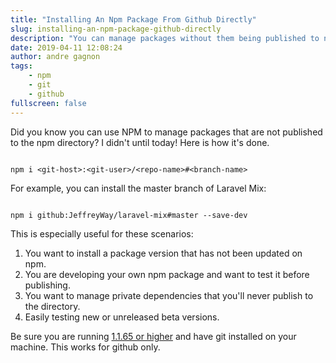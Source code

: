 ```yaml
---
title: "Installing An Npm Package From Github Directly"
slug: installing-an-npm-package-github-directly
description: "You can manage packages without them being published to npm!"
date: 2019-04-11 12:08:24
author: andre gagnon
tags:
    - npm
    - git
    - github
fullscreen: false
---
```


Did you know you can use NPM to manage packages that are not published to the npm directory? I didn't until today! Here is how it's done.

```shell

npm i <git-host>:<git-user>/<repo-name>#<branch-name>

```

For example, you can install the master branch of Laravel Mix:


```shell

npm i github:JeffreyWay/laravel-mix#master --save-dev

```

This is especially useful for these scenarios:

1. You want to install a package version that has not been updated on npm.
2. You are developing your own npm package and want to test it before publishing.
3. You want to manage private dependencies that you'll never publish to the directory.
4. Easily testing new or unreleased beta versions.

Be sure you are running [1.1.65 or higher](https://www.npmjs.org/doc/files/package.json.html#github-urls) and have git installed on your machine. This works for github only.
